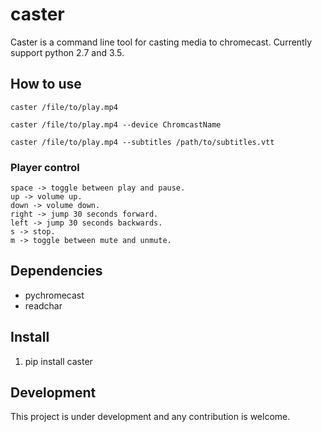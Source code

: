 caster
======

Caster is a command line tool for casting media to chromecast.
Currently support python 2.7 and 3.5.

How to use
-----------

```
caster /file/to/play.mp4

caster /file/to/play.mp4 --device ChromcastName

caster /file/to/play.mp4 --subtitles /path/to/subtitles.vtt
```

### Player control

```
space -> toggle between play and pause.
up -> volume up.
down -> volume down.
right -> jump 30 seconds forward.
left -> jump 30 seconds backwards.
s -> stop.
m -> toggle between mute and unmute.
```

Dependencies
------------

* pychromecast
* readchar

Install
-------

1. pip install caster


Development
-----------

This project is under development and any contribution is welcome.


